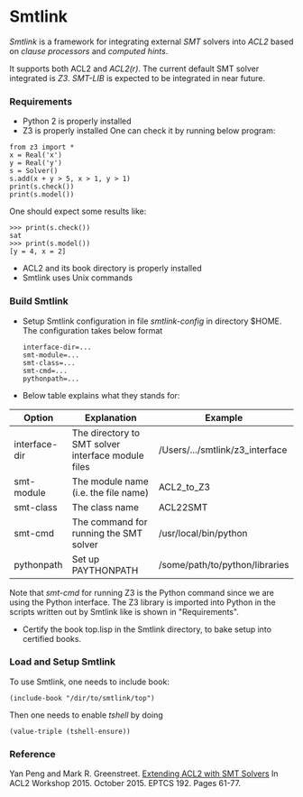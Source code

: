 Smtlink
====================

*Smtlink* is a framework for integrating external *SMT* solvers into *ACL2* based on
*clause processors* and *computed hints*.

It supports both ACL2 and *ACL2(r)*. The current default SMT solver integrated is
*Z3*. *SMT-LIB* is expected to be integrated in near future.

### Requirements

* Python 2 is properly installed
* Z3 is properly installed
One can check it by running below program:
```
from z3 import *
x = Real('x')
y = Real('y')
s = Solver()
s.add(x + y > 5, x > 1, y > 1)
print(s.check())
print(s.model())
```
One should expect some results like:
```
>>> print(s.check())
sat
>>> print(s.model())
[y = 4, x = 2]
```

* ACL2 and its book directory is properly installed
* Smtlink uses Unix commands

### Build Smtlink

* Setup Smtlink configuration in file *smtlink-config* in directory $HOME. The
  configuration takes below format
  ```
  interface-dir=...
  smt-module=...
  smt-class=...
  smt-cmd=...
  pythonpath=...
  ```
  
*  Below table explains what they stands for:
  
  Option        | Explanation                                         | Example
  ------------- | --------------------------------------------------- | -------------
  interface-dir | The directory to SMT solver interface module files  | /Users/.../smtlink/z3_interface
  smt-module    | The module name (i.e. the file name)                | ACL2_to_Z3
  smt-class     | The class name                                      | ACL22SMT
  smt-cmd       | The command for running the SMT solver              | /usr/local/bin/python
  pythonpath    | Set up PAYTHONPATH                                  | /some/path/to/python/libraries
  
  Note that *smt-cmd* for running Z3 is the Python command since we are
  using the Python interface. The Z3 library is imported into Python in the
  scripts written out by Smtlink like is shown in "Requirements".
  
* Certify the book top.lisp in the Smtlink directory, to bake setup into certified books.

### Load and Setup Smtlink

To use Smtlink, one needs to include book:
```
(include-book "/dir/to/smtlink/top")
```
Then one needs to enable *tshell* by doing
```
(value-triple (tshell-ensure))
```

### Reference

Yan Peng and Mark R. Greenstreet. [Extending ACL2 with SMT Solvers][publication]
In ACL2 Workshop 2015. October 2015. EPTCS 192. Pages 61-77.

[publication]: https://arxiv.org/abs/1509.06082
